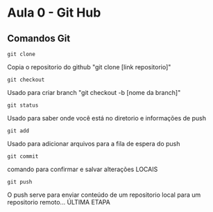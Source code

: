 # Aula 0 - Git Hub

## Comandos Git
```
git clone
```
Copia o repositorio do github "git clone [link repositorio]"
```
git checkout
```
Usado para criar branch "git checkout -b [nome da branch]" 
```
git status
```
Usado para saber onde você está no diretorio e informações de push
```
git add
```
Usado para adicionar arquivos para a fila de espera do push
```
git commit
```
comando para confirmar e salvar alterações LOCAIS
```
git push
```
O push serve para enviar conteúdo de um repositorio local para um repositorio remoto... ÚLTIMA ETAPA 












